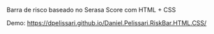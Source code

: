 Barra de risco baseado no Serasa Score com HTML + CSS

Demo: https://dpelissari.github.io/Daniel.Pelissari.RiskBar.HTML.CSS/

